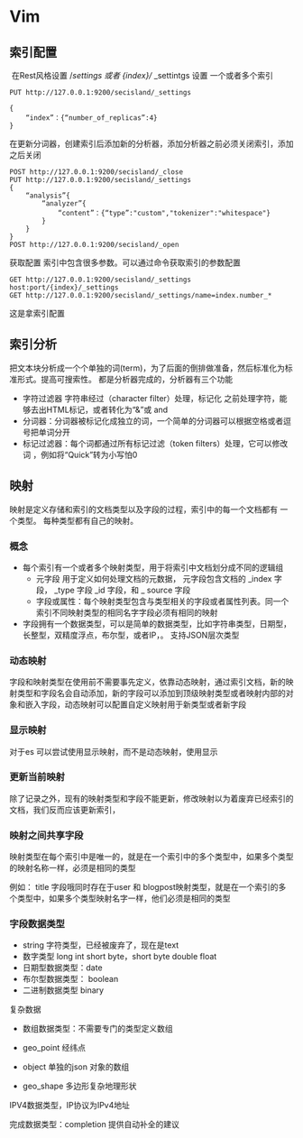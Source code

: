 # Vim

## 索引配置

​	在Rest风格设置 /_settings 或者 {index}/_ _settintgs 设置 一个或者多个索引

```http
PUT http://127.0.0.1:9200/secisland/_settings

{
	“index”：{“number_of_replicas”:4}
}
```

​	在更新分词器，创建索引后添加新的分析器，添加分析器之前必须关闭索引，添加之后关闭

```
POST http://127.0.0.1:9200/secisland/_close
PUT http://127.0.0.1:9200/secisland/_settings
{
	“analysis”{
		“analyzer”{
			“content”：{“type”:"custom","tokenizer":"whitespace"}
		}
	}
}
POST http://127.0.0.1:9200/secisland/_open
```

获取配置 索引中包含很多参数。可以通过命令获取索引的参数配置

```
GET http://127.0.0.1:9200/secisland/_settings
host:port/{index}/_settings
GET http://127.0.0.1:9200/secisland/_settings/name=index.number_*
```

这是拿索引配置

## 索引分析

​	把文本块分析成一个个单独的词(term)，为了后面的倒排做准备，然后标准化为标准形式。提高可搜索性。 都是分析器完成的，分析器有三个功能

- 字符过滤器 字符串经过（character filter）处理，标记化 之前处理字符，能够去出HTML标记，或者转化为“&”或 and
- 分词器：分词器被标记化成独立的词，一个简单的分词器可以根据空格或者逗号把单词分开
- 标记过滤器：每个词都通过所有标记过滤（token filters）处理，它可以修改词 ，例如将“Quick”转为小写怕0



## 映射

映射是定义存储和索引的文档类型以及字段的过程，索引中的每一个文档都有 一个类型。 每种类型都有自己的映射。



### 概念

- 每个索引有一个或者多个映射类型，用于将索引中文档划分成不同的逻辑组
  - 元字段 用于定义如何处理文档的元数据， 元字段包含文档的 _index 字段， _type 字段 _id 字段，和 _ source 字段
  - 字段或属性：每个映射类型包含与类型相关的字段或者属性列表。同一个索引不同映射类型的相同名字字段必须有相同的映射
- 字段拥有一个数据类型，可以是简单的数据类型，比如字符串类型，日期型，长整型，双精度浮点，布尔型，或者IP，。 支持JSON层次类型

### 动态映射

字段和映射类型在使用前不需要事先定义，依靠动态映射，通过索引文档，新的映射类型和字段名会自动添加，新的字段可以添加到顶级映射类型或者映射内部的对象和嵌入字段，动态映射可以配置自定义映射用于新类型或者新字段

### 显示映射

对于es 可以尝试使用显示映射，而不是动态映射，使用显示

### 更新当前映射

除了记录之外，现有的映射类型和字段不能更新，修改映射以为着废弃已经索引的文档，我们反而应该更新索引，

### 映射之间共享字段

映射类型在每个索引中是唯一的，就是在一个索引中的多个类型中，如果多个类型的映射名称一样，必须是相同的类型

例如： title 字段哦同时存在于user 和 blogpost映射类型，就是在一个索引的多个类型中，如果多个类型映射名字一样，他们必须是相同的类型



### 字段数据类型

- string 字符类型，已经被废弃了，现在是text
- 数字类型 long int short byte，short byte double float
- 日期型数据类型：date
- 布尔型数据类型： boolean
- 二进制数据类型 binary

复杂数据

- 数组数据类型：不需要专门的类型定义数组

- geo_point 经纬点
- object 单独的json 对象的数组
- geo_shape 多边形复杂地理形状



IPV4数据类型，IP协议为IPv4地址

完成数据类型：completion 提供自动补全的建议

